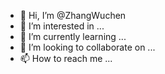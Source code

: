 - 👋 Hi, I’m @ZhangWuchen
- 👀 I’m interested in ...
- 🌱 I’m currently learning ...
- 💞️ I’m looking to collaborate on ...
- 📫 How to reach me ...

<!---
ZhangWuchen/ZhangWuchen is a ✨ special ✨ repository because its `README.md` (this file) appears on your GitHub profile.
You can click the Preview link to take a look at your changes.
--->
